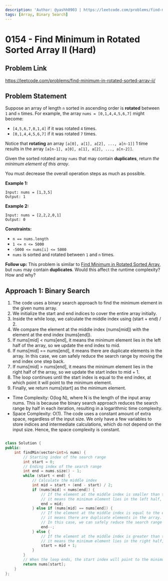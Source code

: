 ```yaml
---
description: 'Author: @yashh0903 | https://leetcode.com/problems/find-minimum-in-rotated-sorted-array-ii/'
tags: [Array, Binary Search]
---
```


# 0154 - Find Minimum in Rotated Sorted Array II (Hard) 

## Problem Link

https://leetcode.com/problems/find-minimum-in-rotated-sorted-array-ii/

## Problem Statement

Suppose an array of length `n` sorted in ascending order is **rotated** between `1` and `n` times. For example, the array `nums = [0,1,4,4,5,6,7]` might become:

- `[4,5,6,7,0,1,4]` if it was rotated `4` times.
- `[0,1,4,4,5,6,7]` if it was rotated `7` times.

Notice that **rotating** an array `[a[0], a[1], a[2], ..., a[n-1]]` 1 time results in the array `[a[n-1], a[0], a[1], a[2], ..., a[n-2]]`.

Given the sorted rotated array `nums` that may contain **duplicates**, return *the minimum element of this array*.

You must decrease the overall operation steps as much as possible.

**Example 1:**

```
Input: nums = [1,3,5]
Output: 1
```

**Example 2:**

```
Input: nums = [2,2,2,0,1]
Output: 0
```

**Constraints:**

- `n == nums.length`
- `1 <= n <= 5000`
- `-5000 <= nums[i] <= 5000`
- `nums` is sorted and rotated between `1` and `n` times.

**Follow up:** This problem is similar to [Find Minimum in Rotated Sorted Array](https://leetcode.com/problems/find-minimum-in-rotated-sorted-array/description/), but `nums` may contain **duplicates**. Would this affect the runtime complexity? How and why?

## Approach 1: Binary Search

1. The code uses a binary search approach to find the minimum element in the given nums array.
2. We initialize the start and end indices to cover the entire array initially.
3. Inside the while loop, we calculate the middle index using (start + end) / 2.
4. We compare the element at the middle index (nums[mid]) with the element at the end index (nums[end]).
5. If nums[mid] < nums[end], it means the minimum element lies in the left half of the array, so we update the end index to mid.
6. If nums[mid] == nums[end], it means there are duplicate elements in the array. In this case, we can safely reduce the search range by moving the end index one step back.
7. If nums[mid] > nums[end], it means the minimum element lies in the right half of the array, so we update the start index to mid + 1.
8. The loop continues until the start index is equal to the end index, at which point it will point to the minimum element.
9. Finally, we return nums[start] as the minimum element.

- Time Complexity: O(log N), where N is the length of the input array nums. This is because the binary search approach reduces the search range by half in each iteration, resulting in a logarithmic time complexity.
- Space Complexity: O(1). The code uses a constant amount of extra space, regardless of the input size. We only have a few variables to store indices and intermediate calculations, which do not depend on the input size. Hence, the space complexity is constant.

<Tabs>
<TabItem value="cpp" label="C++">
<SolutionAuthor name="@yashh0903"/>

```cpp

class Solution {
public:
    int findMin(vector<int>& nums) {
        // Starting index of the search range
        int start = 0;
        // Ending index of the search range
        int end = nums.size() - 1;
        while (start < end) {
            // Calculate the middle index
            int mid = start + (end - start) / 2;
            if (nums[mid] < nums[end]) {
                // If the element at the middle index is smaller than the element at the end index,
                // it means the minimum element lies in the left half, so update the end index
                end = mid;
            } else if (nums[mid] == nums[end]) {
                // If the element at the middle index is equal to the element at the end index,
                // it means there are duplicate elements in the array.
                // In this case, we can safely reduce the search range by moving the end index one step back.
                end--;
            } else {
                // If the element at the middle index is greater than the element at the end index,
                // it means the minimum element lies in the right half, so update the start index.
                start = mid + 1;
            }
        }
        // When the loop ends, the start index will point to the minimum element
        return nums[start];
    }
};

```

</TabItem>
</Tabs>
